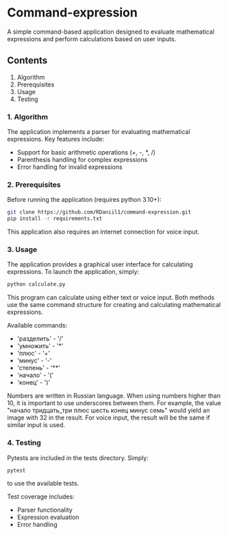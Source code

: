 # Command-expression
A simple command-based application designed to evaluate mathematical expressions and perform calculations based on user inputs.

## Contents
1. Algorithm
2. Prerequisites
3. Usage
4. Testing

### 1. Algorithm
The application implements a parser for evaluating mathematical expressions. Key features include:
* Support for basic arithmetic operations (+, -, *, /)
* Parenthesis handling for complex expressions
* Error handling for invalid expressions

### 2. Prerequisites
Before running the application (requires python 3.10+):
```bash
git clone https://github.com/RDaniil1/command-expression.git
pip install -r requirements.txt
```
This application also requires an internet connection for voice input.

### 3. Usage
The application provides a graphical user interface for calculating expressions. To launch the application, simply:
```bash
python calculate.py
```
This program can calculate using either text or voice input. Both methods use the same command structure for creating and calculating mathematical expressions.

Available commands:
* 'разделить' - '/'
* 'умножить' - '*'
* 'плюс' - '+'
* 'минус' - '-'
* 'степень' - '**'
* 'начало' - '('
* 'конец' - ')'

Numbers are written in Russian language.
When using numbers higher than 10, it is important to use underscores between them.
For example, the value "начало тридцать_три плюс шесть конец минус семь" would yield an image with 32 in the result.
For voice input, the result will be the same if similar input is used.

### 4. Testing
Pytests are included in the tests directory. Simply:
```bash
pytest
```
to use the available tests.

Test coverage includes:
* Parser functionality
* Expression evaluation
* Error handling